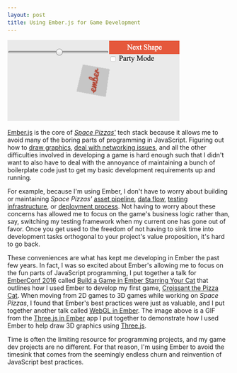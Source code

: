 ```yaml
---
layout: post
title: Using Ember.js for Game Development
---
```


![Rotating Cube](/images/using-ember-for-game-dev.gif)

[Ember.js](https://emberjs.com/) is the core of *[Space Pizzas'](https://www.spacepizzas.com)* tech stack because it allows me to avoid many of the boring parts of programming in JavaScript. Figuring out how to [draw graphics](https://threejs.org/), [deal with networking issues](http://gafferongames.com/networking-for-game-programmers/), and all the other difficulties involved in developing a game is hard enough such that I didn't want to also have to deal with the annoyance of maintaining a bunch of boilerplate code just to get my basic development requirements up and running.

For example, because I'm using Ember, I don't have to worry about building or maintaining *Space Pizzas'*  [asset pipeline](https://ember-cli.com/), [data flow](https://dockyard.com/blog/2015/10/14/best-practices-data-down-actions-up), [testing infrastructure](https://guides.emberjs.com/v2.12.0/testing/), or [deployment process](http://ember-cli-deploy.com/). Not having to worry about these concerns has allowed me to focus on the game's business logic rather than, say, switching my testing framework when my current one has gone out of favor. Once you get used to the freedom of not having to sink time into development tasks orthogonal to your project's value proposition, it's hard to go back.

These conveniences are what has kept me developing in Ember the past few years. In fact, I was so excited about Ember's allowing me to focus on the fun parts of JavaScript programming, I put together a talk for [EmberConf 2016](http://2016.emberconf.com/) called [Build a Game in Ember Starring Your Cat](https://youtu.be/t9v3CBowdxw)  that outlines how I used Ember to develop my first game, [Croissant the Pizza Cat](http://www.croissantthepizzacat.com). When moving from 2D games to 3D games while working on *Space Pizzas*, I found that Ember's best practices were just as valuable, and I put together another talk called [WebGL in Ember](https://speakerdeck.com/mtmckenna/webgl-in-ember). The image above is a GIF from the [Three.js in Ember](http://threejs-in-ember.netlify.com/)  app I put together to demonstrate how I used Ember to help draw 3D graphics using [Three.js](https://threejs.org/).

Time is often the limiting resource for programming projects, and my game dev projects are no different. For that reason, I'm using Ember to avoid the timesink that comes from the seemingly endless churn and reinvention of JavaScript best practices.
